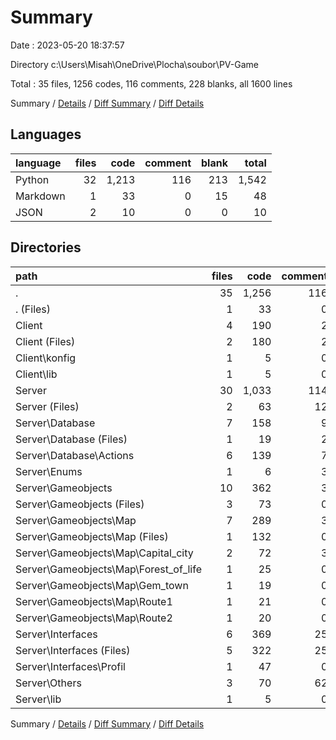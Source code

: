 # Summary

Date : 2023-05-20 18:37:57

Directory c:\\Users\\Misah\\OneDrive\\Plocha\\soubor\\PV-Game

Total : 35 files,  1256 codes, 116 comments, 228 blanks, all 1600 lines

Summary / [Details](details.md) / [Diff Summary](diff.md) / [Diff Details](diff-details.md)

## Languages
| language | files | code | comment | blank | total |
| :--- | ---: | ---: | ---: | ---: | ---: |
| Python | 32 | 1,213 | 116 | 213 | 1,542 |
| Markdown | 1 | 33 | 0 | 15 | 48 |
| JSON | 2 | 10 | 0 | 0 | 10 |

## Directories
| path | files | code | comment | blank | total |
| :--- | ---: | ---: | ---: | ---: | ---: |
| . | 35 | 1,256 | 116 | 228 | 1,600 |
| . (Files) | 1 | 33 | 0 | 15 | 48 |
| Client | 4 | 190 | 2 | 21 | 213 |
| Client (Files) | 2 | 180 | 2 | 20 | 202 |
| Client\\konfig | 1 | 5 | 0 | 0 | 5 |
| Client\\lib | 1 | 5 | 0 | 1 | 6 |
| Server | 30 | 1,033 | 114 | 192 | 1,339 |
| Server (Files) | 2 | 63 | 12 | 11 | 86 |
| Server\\Database | 7 | 158 | 9 | 21 | 188 |
| Server\\Database (Files) | 1 | 19 | 2 | 3 | 24 |
| Server\\Database\\Actions | 6 | 139 | 7 | 18 | 164 |
| Server\\Enums | 1 | 6 | 3 | 2 | 11 |
| Server\\Gameobjects | 10 | 362 | 3 | 70 | 435 |
| Server\\Gameobjects (Files) | 3 | 73 | 0 | 17 | 90 |
| Server\\Gameobjects\\Map | 7 | 289 | 3 | 53 | 345 |
| Server\\Gameobjects\\Map (Files) | 1 | 132 | 0 | 28 | 160 |
| Server\\Gameobjects\\Map\\Capital_city | 2 | 72 | 3 | 15 | 90 |
| Server\\Gameobjects\\Map\\Forest_of_life | 1 | 25 | 0 | 3 | 28 |
| Server\\Gameobjects\\Map\\Gem_town | 1 | 19 | 0 | 2 | 21 |
| Server\\Gameobjects\\Map\\Route1 | 1 | 21 | 0 | 3 | 24 |
| Server\\Gameobjects\\Map\\Route2 | 1 | 20 | 0 | 2 | 22 |
| Server\\Interfaces | 6 | 369 | 25 | 73 | 467 |
| Server\\Interfaces (Files) | 5 | 322 | 25 | 63 | 410 |
| Server\\Interfaces\\Profil | 1 | 47 | 0 | 10 | 57 |
| Server\\Others | 3 | 70 | 62 | 14 | 146 |
| Server\\lib | 1 | 5 | 0 | 1 | 6 |

Summary / [Details](details.md) / [Diff Summary](diff.md) / [Diff Details](diff-details.md)